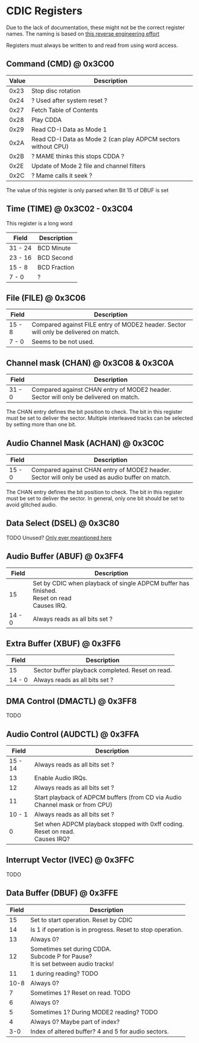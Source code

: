 # CDIC Registers

Due to the lack of documentation, these might not be the correct register names.
The naming is based on [this reverse engineering effort](https://github.com/cdifan/cdichips/blob/master/ims66490cdic.md)

Registers must always be written to and read from using word access.

## Command (CMD) @ 0x3C00

| Value | Description                                                   |
| ----- | ------------------------------------------------------------- |
| 0x23  | Stop disc rotation                                            |
| 0x24  | ? Used after system reset ?                                   |
| 0x27  | Fetch Table of Contents                                       |
| 0x28  | Play CDDA                                                     |
| 0x29  | Read CD-I Data as Mode 1                                      |
| 0x2A  | Read CD-I Data as Mode 2 (can play ADPCM sectors without CPU) |
| 0x2B  | ? MAME thinks this stops CDDA ?                               |
| 0x2E  | Update of Mode 2 file and channel filters                     |
| 0x2C  | ? Mame calls it seek ?                                        |

The value of this register is only parsed when Bit 15 of DBUF is set

## Time (TIME) @ 0x3C02 - 0x3C04

This register is a long word

| Field   | Description  |
| ------- | ------------ |
| 31 - 24 | BCD Minute   |
| 23 - 16 | BCD Second   |
| 15 -  8 | BCD Fraction |
| 7 - 0   | ?            |

## File (FILE) @ 0x3C06

| Field  | Description                                                                          |
| ------ | ------------------------------------------------------------------------------------ |
| 15 - 8 | Compared against FILE entry of MODE2 header. Sector will only be delivered on match. |
| 7 - 0  | Seems to be not used.                                                                |

## Channel mask (CHAN) @ 0x3C08 & 0x3C0A

| Field  | Description                                                                          |
| ------ | ------------------------------------------------------------------------------------ |
| 31 - 0 | Compared against CHAN entry of MODE2 header. Sector will only be delivered on match. |

The CHAN entry defines the bit position to check. The bit in this register must be set to deliver the sector.
Multiple interleaved tracks can be selected by setting more than one bit.

## Audio Channel Mask (ACHAN) @ 0x3C0C

| Field  | Description                                                                                     |
| ------ | ----------------------------------------------------------------------------------------------- |
| 15 - 0 | Compared against CHAN entry of MODE2 header. Sector will only be used as audio buffer on match. |

The CHAN entry defines the bit position to check. The bit in this register must be set to deliver the sector.
In general, only one bit should be set to avoid glitched audio.

## Data Select (DSEL) @ 0x3C80

TODO Unused?
[Only ever meantioned here](https://github.com/cdifan/cdichips/blob/master/ims66490cdic.md)

## Audio Buffer (ABUF) @ 0x3FF4

| Field  | Description                                                                                      |
| ------ | ------------------------------------------------------------------------------------------------ |
| 15     | Set by CDIC when playback of single ADPCM buffer has finished.<br/>Reset on read<br/>Causes IRQ. |
| 14 - 0 | Always reads as all bits set ?                                                                   |

## Extra Buffer (XBUF) @ 0x3FF6

| Field  | Description                                       |
| ------ | ------------------------------------------------- |
| 15     | Sector  buffer playback completed. Reset on read. |
| 14 - 0 | Always reads as all bits set ?                    |

## DMA Control (DMACTL) @ 0x3FF8

TODO

## Audio Control (AUDCTL) @ 0x3FFA

| Field   | Description                                                                          |
| ------- | ------------------------------------------------------------------------------------ |
| 15 - 14 | Always reads as all bits set ?                                                       |
| 13      | Enable Audio IRQs.                                                                   |
| 12      | Always reads as all bits set ?                                                       |
| 11      | Start playback of ADPCM buffers (from CD via Audio Channel mask or from CPU)         |
| 10 -  1 | Always reads as all bits set ?                                                       |
| 0       | Set when ADPCM playback stopped with 0xff coding.<br/>Reset on read.<br/>Causes IRQ? |

## Interrupt Vector (IVEC) @ 0x3FFC

TODO

## Data Buffer (DBUF) @ 0x3FFE

| Field | Description                                                                             |
| ----- | --------------------------------------------------------------------------------------- |
| 15    | Set to start operation. Reset by CDIC                                                   |
| 14    | Is 1 if operation is in progress. Reset to stop operation.                              |
| 13    | Always 0?                                                                               |
| 12    | Sometimes set during CDDA.<br/>Subcode P for Pause?<br/>It is set between audio tracks! |
| 11    | 1 during reading? TODO                                                                  |
| 10-8  | Always 0?                                                                               |
| 7     | Sometimes 1? Reset on read. TODO                                                        |
| 6     | Always 0?                                                                               |
| 5     | Sometimes 1? During MODE2 reading? TODO                                                 |
| 4     | Always 0? Maybe part of index?                                                          |
| 3-0   | Index of altered buffer? 4 and 5 for audio sectors.                                     |

